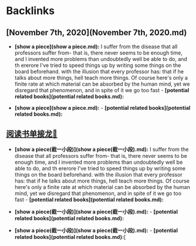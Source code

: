 
# Backlinks
## [November 7th, 2020](November 7th, 2020.md)
- **[show a piece](show a piece.md):** I suffer from the disease that all professors suffer from- that is, there never seems to be enough time, and I invented more problems than undoubtedly well be able to do, and th ererore I've tried to speed things up by writing some things on the board beforehand. with the illusion that every professor has: that if he talks about more things, hell teach more things. Of course here's only a finite rate at which material can be absorbed by the human mind, yet we disregard that phenomenon, and in spite of it we go too fast
            - **[potential related books](potential related books.md):**

- **[show a piece](show a piece.md):** 
            - **[potential related books](potential related books.md):**

## [阅读书单接龙🐲](阅读书单接龙🐲.md)
- **[show a piece(截一小段)](show a piece(截一小段).md):** I suffer from the disease that all professors suffer from- that is, there never seems to be enough time, and I invented more problems than undoubtedly well be able to do, and th ererore I've tried to speed things up by writing some things on the board beforehand. with the illusion that every professor has: that if he talks about more things, hell teach more things. Of course here's only a finite rate at which material can be absorbed by the human mind, yet we disregard that phenomenon, and in spite of it we go too fast
        - **[potential related books](potential related books.md):**

- **[show a piece(截一小段)](show a piece(截一小段).md):** 
        - **[potential related books](potential related books.md):**

- **[show a piece(截一小段)](show a piece(截一小段).md):** 
        - **[potential related books](potential related books.md):**[


